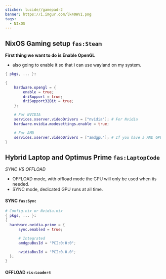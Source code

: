 ```yaml
---
sticker: lucide//gamepad-2
banner: https://i.imgur.com/lk40WVI.png
tags:
  - NIxOS
---
```

## NixOS Gaming setup  `fas:Steam`

**First thing we want to do is Enable OpenGL** 
- also going to enable it so that i can use wayland on my system. 

```nix
{ pkgs, ... }:

{
	hardware.opengl = {
		enable = true;
		driSupport = true;
		driSupport32Bit = true;
	};

	# For NVIDIA
	services.xserver.videoDrivers = ["nvidia"]; # For Nvidia
	hardware.nvidia.modesettings.enable = true;

    # For AMD
	services.xserver.videoDrivers = ["amdgpu"]; # If you have a AMD GPU
}
```

## Hybrid Laptop and Optimus Prime `fas:LaptopCode`

*SYNC VS OFFLOAD*

- OFFLOAD mode, with offload mode the GPU will only be used when its needed. 
- SYNC mode, dedicated GPU runs at all time. 

#### SYNC `fas:Sync`
```nix
# Config.nix or Nvidia.nix
{ pkgs, ... }:
{
  hardware.nvidia.prime = {
	  sync.enabled = true;

      # Integrated
      amdgpuBusId = "PCI:0:0:0";

      nvidiaBusId = "PCI:0.0.0";
  };
}
```


#### OFFLOAD `ris:Loader4`

